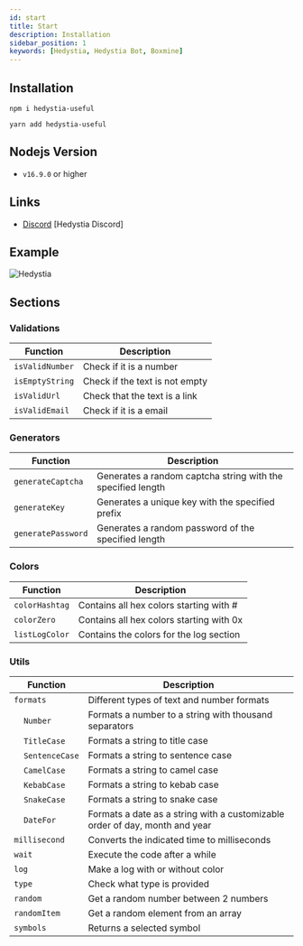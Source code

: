 ```yaml
---
id: start
title: Start
description: Installation
sidebar_position: 1
keywords: [Hedystia, Hedystia Bot, Boxmine]
---
```


## Installation

```
npm i hedystia-useful

yarn add hedystia-useful
```

## Nodejs Version

- `v16.9.0` or higher

## Links

- [Discord](https://discord.gg/aXvuUpvRQs) [Hedystia Discord]

## Example

<img src='https://cdn.discordapp.com/attachments/851919671878746112/1007663992338128956/2022-08-12_09-45-24.gif' alt='Hedystia' />

## Sections

### Validations

| Function        | Description                    |
| --------------- | ------------------------------ |
| `isValidNumber` | Check if it is a number        |
| `isEmptyString` | Check if the text is not empty |
| `isValidUrl`    | Check that the text is a link  |
| `isValidEmail`  | Check if it is a email         |

### Generators

| Function           | Description                                                 |
| ------------------ | ----------------------------------------------------------- |
| `generateCaptcha`  | Generates a random captcha string with the specified length |
| `generateKey`      | Generates a unique key with the specified prefix            |
| `generatePassword` | Generates a random password of the specified length         |

### Colors

| Function       | Description                              |
| -------------- | ---------------------------------------- |
| `colorHashtag` | Contains all hex colors starting with #  |
| `colorZero`    | Contains all hex colors starting with 0x |
| `listLogColor` | Contains the colors for the log section  |

### Utils

| Function                               | Description                                                                 |
| -------------------------------------- | --------------------------------------------------------------------------- |
| `formats`                              | Different types of text and number formats                                  |
| &nbsp;&nbsp;&nbsp;&nbsp;`Number`       | Formats a number to a string with thousand separators                       |
| &nbsp;&nbsp;&nbsp;&nbsp;`TitleCase`    | Formats a string to title case                                              |
| &nbsp;&nbsp;&nbsp;&nbsp;`SentenceCase` | Formats a string to sentence case                                           |
| &nbsp;&nbsp;&nbsp;&nbsp;`CamelCase`    | Formats a string to camel case                                              |
| &nbsp;&nbsp;&nbsp;&nbsp;`KebabCase`    | Formats a string to kebab case                                              |
| &nbsp;&nbsp;&nbsp;&nbsp;`SnakeCase`    | Formats a string to snake case                                              |
| &nbsp;&nbsp;&nbsp;&nbsp;`DateFor`      | Formats a date as a string with a customizable order of day, month and year |
| `millisecond`                          | Converts the indicated time to milliseconds                                 |
| `wait`                                 | Execute the code after a while                                              |
| `log`                                  | Make a log with or without color                                            |
| `type`                                 | Check what type is provided                                                 |
| `random`                               | Get a random number between 2 numbers                                       |
| `randomItem`                           | Get a random element from an array                                          |
| `symbols`                              | Returns a selected symbol                                                   |
